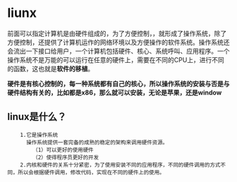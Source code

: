 # liunx
​	前面可以指定计算机是由硬件组成的，为了方便控制，，就形成了操作系统，除了方便控制，还提供了计算机运作的网络环境以及方便操作的软件系统。操作系统还会流出一下接口给用户，一个计算机包括硬件、核心、系统呼叫、应用程序。一个操作系统不是万能的可以运行在任意的硬件上，需要在不同的CPU上，进行不同的函数，这也就是**软件的移植**。

​	**硬件是有核心控制的，每一种系统都有自己的核心，所以操作系统的安装与否是与硬件结构有关的，比如都是x86，那么就可以安装，无论是苹果，还是window**

## linux是什么？

```
    1.它是操作系统
      操作系统提供一套完备的成熟的稳定的架构来调用硬件资源。 
        （1）可以更好的使用硬件
        （2）使得程序员更好的开发
    2.内核和硬件的关系十分紧密，为了使用安装不同的应用程序，不同的硬件调用的方式不同，所以会根据硬件调用，修改代码，实现在不同的硬件上的使用。
```


